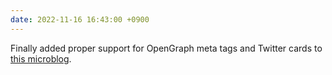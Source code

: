 ```yaml
---
date: 2022-11-16 16:43:00 +0900
---
```


Finally added proper support for OpenGraph meta tags and Twitter cards to [this microblog](https://updates.inqk.net).
